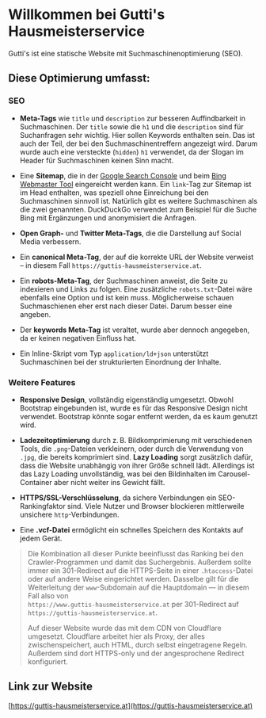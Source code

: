 # Willkommen bei Gutti's Hausmeisterservice

Gutti's ist eine statische Website mit Suchmaschinenoptimierung (SEO).

## Diese Optimierung umfasst:

### SEO

- **Meta-Tags** wie `title` und `description` zur besseren Auffindbarkeit in Suchmaschinen. Der `title` sowie die `h1` und die `description` sind für Suchanfragen sehr wichtig. Hier sollen Keywords enthalten sein. Das ist auch der Teil, der bei den Suchmaschinentreffern angezeigt wird. Darum wurde auch eine versteckte (`hidden`) `h1` verwendet, da der Slogan im Header für Suchmaschinen keinen Sinn macht.

- Eine **Sitemap**, die in der [Google Search Console](https://search.google.com/search-console/about) und beim [Bing Webmaster Tool](https://www.bing.com/webmasters) eingereicht werden kann. Ein `link`-Tag zur Sitemap ist im Head enthalten, was speziell ohne Einreichung bei den Suchmaschinen sinnvoll ist. Natürlich gibt es weitere Suchmaschinen als die zwei genannten. DuckDuckGo verwendet zum Beispiel für die Suche Bing mit Ergänzungen und anonymisiert die Anfragen.

- **Open Graph-** und **Twitter Meta-Tags**, die die Darstellung auf Social Media verbessern.

- Ein **canonical Meta-Tag**, der auf die korrekte URL der Website verweist – in diesem Fall `https://guttis-hausmeisterservice.at`.

- Ein **robots-Meta-Tag**, der Suchmaschinen anweist, die Seite zu indexieren und Links zu folgen. Eine zusätzliche `robots.txt`-Datei wäre ebenfalls eine Option und ist kein muss. Möglicherweise schauen Suchmaschienen eher erst nach dieser Datei. Darum besser eine angeben.

- Der **keywords Meta-Tag** ist veraltet, wurde aber dennoch angegeben, da er keinen negativen Einfluss hat.

- Ein Inline-Skript vom Typ `application/ld+json` unterstützt Suchmaschinen bei der strukturierten Einordnung der Inhalte.

### Weitere Features

- **Responsive Design**, vollständig eigenständig umgesetzt. Obwohl Bootstrap eingebunden ist, wurde es für das Responsive Design nicht verwendet. Bootstrap könnte sogar entfernt werden, da es kaum genutzt wird.

- **Ladezeitoptimierung** durch z. B. Bildkomprimierung mit verschiedenen Tools, die `.png`-Dateien verkleinern, oder durch die Verwendung von `.jpg`, die bereits komprimiert sind. **Lazy Loading** sorgt zusätzlich dafür, dass die Website unabhängig von ihrer Größe schnell lädt. Allerdings ist das Lazy Loading unvollständig, was bei den Bildinhalten im Carousel-Container aber nicht weiter ins Gewicht fällt.

- **HTTPS/SSL-Verschlüsselung**, da sichere Verbindungen ein SEO-Rankingfaktor sind. Viele Nutzer und Browser blockieren mittlerweile unsichere `http`-Verbindungen.

- Eine **.vcf-Datei** ermöglicht ein schnelles Speichern des Kontakts auf jedem Gerät.

> Die Kombination all dieser Punkte beeinflusst das Ranking bei den Crawler-Programmen und damit das Suchergebnis. Außerdem sollte immer ein 301-Redirect auf die HTTPS-Seite in einer `.htaccess`-Datei oder auf andere Weise eingerichtet werden. Dasselbe gilt für die Weiterleitung der `www`-Subdomain auf die Hauptdomain — in diesem Fall also von  
> `https://www.guttis-hausmeisterservice.at` per 301-Redirect auf  
> `https://guttis-hausmeisterservice.at`.  
>  
> Auf dieser Website wurde das mit dem CDN von Cloudflare umgesetzt. Cloudflare arbeitet hier als Proxy, der alles zwischenspeichert, auch HTML, durch selbst eingetragene Regeln. Außerdem sind dort HTTPS-only und der angesprochene Redirect konfiguriert.

## Link zur Website

[https://guttis-hausmeisterservice.at](https://guttis-hausmeisterservice.at)
